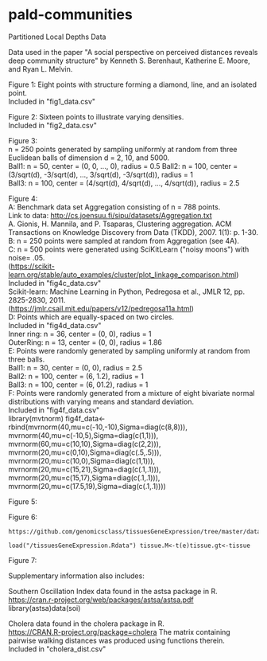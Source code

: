 # pald-communities
Partitioned Local Depths Data


Data used in the paper "A social perspective on perceived distances reveals deep community structure" by Kenneth S. Berenhaut, Katherine E. Moore, and Ryan L. Melvin.



Figure 1: Eight points with structure forming a diamond, line, and an isolated point.     
Included in "fig1_data.csv"    

Figure 2: Sixteen points to illustrate varying densities.    
Included in "fig2_data.csv"     

Figure 3:   
n = 250 points generated by sampling uniformly at random from three Euclidean balls of dimension d = 2, 10, and 5000.   
Ball1: n = 50, center = (0, 0, ..., 0), radius = 0.5 
Ball2: n = 100, center = (3/sqrt(d), -3/sqrt(d), ..., 3/sqrt(d), -3/sqrt(d)), radius = 1   
Ball3: n = 100, center = (4/sqrt(d), 4/sqrt(d), ..., 4/sqrt(d)), radius = 2.5     

Figure 4:    
A: Benchmark data set Aggregation consisting of n = 788 points.     
Link to data: http://cs.joensuu.fi/sipu/datasets/Aggregation.txt  
A. Gionis, H. Mannila, and P. Tsaparas, Clustering aggregation. ACM Transactions on Knowledge Discovery from Data (TKDD), 2007. 1(1): p. 1-30.       
B: n = 250 points were sampled at random from Aggregation (see 4A).    
C: n = 500 points were generated using SciKitLearn ("noisy moons") with noise= .05.  
(https://scikit-learn.org/stable/auto_examples/cluster/plot_linkage_comparison.html)   
Included in "fig4c_data.csv"   
Scikit-learn: Machine Learning in Python, Pedregosa et al., JMLR 12, pp. 2825-2830, 2011.   
(https://jmlr.csail.mit.edu/papers/v12/pedregosa11a.html)       
D: Points which are equally-spaced on two circles.   
Included in "fig4d_data.csv"       
Inner ring: n = 36, center = (0, 0), radius = 1  
OuterRing: n = 13, center = (0, 0), radius = 1.86    
E: Points were randomly generated by sampling uniformly at random from three balls.   
Ball1: n = 30, center = (0, 0), radius = 2.5  
Ball2: n = 100, center = (6, 1.2), radius = 1  
Ball3: n = 100, center = (6, 01.2), radius = 1  
F: Points were randomly generated from a mixture of eight bivariate normal distributions with varying means and standard deviation.  
Included in "fig4f_data.csv"  
  library(mvtnorm) 
  fig4f_data<-rbind(mvrnorm(40,mu=c(-10,-10),Sigma=diag(c(8,8))),
          mvrnorm(40,mu=c(-10,5),Sigma=diag(c(1,1))),
          mvrnorm(60,mu=c(10,10),Sigma=diag(c(2,2))),
          mvrnorm(20,mu=c(0,10),Sigma=diag(c(.5,.5))),
          mvrnorm(20,mu=c(10,0),Sigma=diag(c(1,1))),
          mvrnorm(20,mu=c(15,21),Sigma=diag(c(.1,.1))),
          mvrnorm(20,mu=c(15,17),Sigma=diag(c(.1,.1))),
          mvrnorm(20,mu=c(17.5,19),Sigma=diag(c(.1,.1))))  
          
Figure 5:    


Figure 6:   

    https://github.com/genomicsclass/tissuesGeneExpression/tree/master/data  
    load("/tissuesGeneExpression.Rdata") tissue.M<-t(e)tissue.gt<-tissue


Figure 7:    



Supplementary information also includes:

Southern Oscillation Index data found in the astsa package in R.  
https://cran.r-project.org/web/packages/astsa/astsa.pdf  
library(astsa)data(soi)  

Cholera data found in the cholera package in R.  
https://CRAN.R-project.org/package=cholera
The matrix containing pairwise walking distances was produced using functions therein.  
Included in "cholera_dist.csv"
